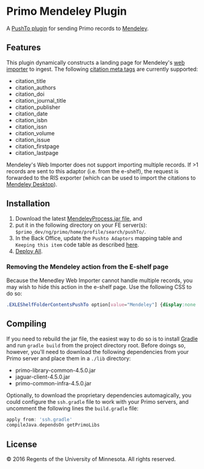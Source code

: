 # Primo Mendeley Plugin
A [PushTo plugin](https://developers.exlibrisgroup.com/primo/integrations/frontend/pushto) for sending Primo records to [Mendeley](https://www.mendeley.com).

## Features
This plugin dynamically constructs a landing page for Mendeley's [web importer](https://www.mendeley.com/import/) to ingest. The following [citation meta tags](https://www.mendeley.com/import/information-for-publishers/#web-importer-support) are currently supported:
- citation_title
- citation_authors
- citation_doi
- citation_journal_title
- citation_publisher
- citation_date
- citation_isbn
- citation_issn
- citation_volume
- citation_issue
- citation_firstpage
- citation_lastpage
 
Mendeley's Web Importer does not support importing multiple records. If >1 records are sent to this adaptor (i.e. from the e-shelf), the request is forwarded to the RIS exporter (which can be used to import the citations to [Mendeley Desktop](https://www.mendeley.com/download-mendeley-desktop/)).

## Installation
1. Download the latest [MendeleyProcess.jar file](../../releases), and 
2. put it in the following directory on your FE server(s): `$primo_dev/ng/primo/home/profile/search/pushTo/`. 
3. In the Back Office, update the `Pushto Adaptors` mapping table and `Keeping this item` code table as described [here](https://developers.exlibrisgroup.com/primo/integrations/frontend/pushto).
4. [Deploy All](https://knowledge.exlibrisgroup.com/Primo/Product_Documentation/Back_Office_Guide/Additional_Primo_Features/Deploy_All_Configuration_Settings).

### Removing the Mendeley action from the E-shelf page
Because the Menedley Web Importer cannot handle multiple records, you may wish to hide this action in the e-shelf page. Use the following CSS to do so:
```css
.EXLEShelfFolderContentsPushTo option[value="Mendeley"] {display:none !important;}
```

## Compiling
If you need to rebuild the jar file, the easiest way to do so is to install [Gradle](http://gradle.org/) and run `gradle build` from the project directory root. Before doings so, however, you'll need to download the following dependencies from your Primo server and place them in a `./lib` directory:
- primo-library-common-4.5.0.jar
- jaguar-client-4.5.0.jar
- primo-common-infra-4.5.0.jar

Optionally, to download the proprietary dependencies automagically, you could configure the `ssh.gradle` file to work with your Primo servers, and uncomment the following lines the `build.gradle` file: 
```groovy
apply from: 'ssh.gradle'
compileJava.dependsOn getPrimoLibs
```

## License
© 2016 Regents of the University of Minnesota. All rights reserved.
